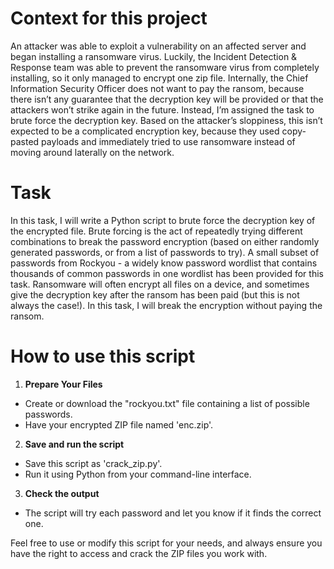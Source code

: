 # Context for this project

An attacker was able to exploit a vulnerability on an affected server and began installing a ransomware virus. Luckily, the Incident Detection & Response team was able to prevent the ransomware virus from completely installing, so it only managed to encrypt one zip file. 
Internally, the Chief Information Security Officer does not want to pay the ransom, because there isn’t any guarantee that the decryption key will be provided or that the attackers won’t strike again in the future. 
Instead, I’m assigned the task to brute force the decryption key. Based on the attacker’s sloppiness, this isn’t expected to be a complicated encryption key, because they used copy-pasted payloads and immediately tried to use ransomware instead of moving around laterally on the network.

# Task

In this task, I will write a Python script to brute force the decryption key of the encrypted file.
Brute forcing is the act of repeatedly trying different combinations to break the password encryption (based on either randomly generated passwords, or from a list of passwords to try). A small subset of passwords from Rockyou - a widely know password wordlist that contains thousands of common passwords in one wordlist has been provided for this task.
Ransomware will often encrypt all files on a device, and sometimes give the decryption key after the ransom has been paid (but this is not always the case!). In this task, I will break the encryption without paying the ransom.

# How to use this script

1. **Prepare Your Files**
  - Create or download the "rockyou.txt" file containing a list of possible passwords.
  - Have your encrypted ZIP file named 'enc.zip'.

2. **Save and run the script**
  - Save this script as 'crack_zip.py'.
  - Run it using Python from your command-line interface.

3. **Check the output**
  - The script will try each password and let you know if it finds the correct one.

Feel free to use or modify this script for your needs, and always ensure you have the right to access and crack the ZIP files you work with.   
